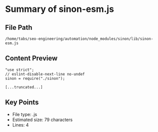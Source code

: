 # Summary of sinon-esm.js
  
## File Path
`/home/tabs/seo-engineering/automation/node_modules/sinon/lib/sinon-esm.js`

## Content Preview
```
"use strict";
// eslint-disable-next-line no-undef
sinon = require("./sinon");

[...truncated...]
```

## Key Points
- File type: .js
- Estimated size: 79 characters
- Lines: 4

